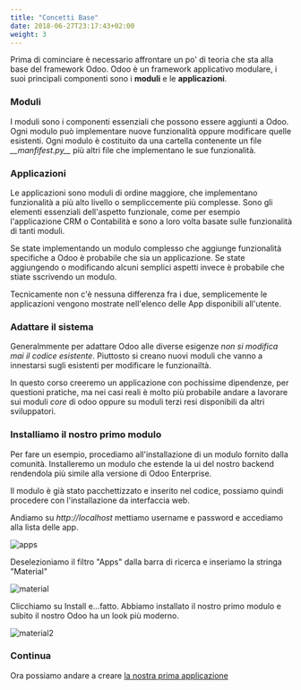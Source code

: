 ```yaml
---
title: "Concetti Base"
date: 2018-06-27T23:17:43+02:00
weight: 3
---
```


Prima di cominciare è necessario affrontare un po' di teoria che sta alla base del framework Odoo. Odoo è un framework applicativo modulare, i suoi principali componenti sono i **moduli** e le **applicazioni**.

### Moduli

I moduli sono i componenti essenziali che possono essere aggiunti a Odoo. Ogni modulo può implementare nuove funzionalità oppure modificare quelle esistenti. Ogni modulo è costituito da una cartella contenente un file _\_\_manfifest.py\_\__ più altri file che implementano le sue funzionalità.

### Applicazioni

Le applicazioni sono moduli di ordine maggiore, che implementano funzionalità a più alto livello o sempliccemente più complesse. Sono gli elementi essenziali dell'aspetto funzionale, come per esempio l'applicazione CRM o Contabilità e sono a loro volta basate sulle funzionalità di tanti moduli.

Se state implementando un modulo complesso che aggiunge funzionalità specifiche a Odoo è probabile che sia un applicazione. Se state aggiungendo o modificando alcuni semplici aspetti invece è probabile che stiate sscrivendo un modulo.

Tecnicamente non c'è nessuna differenza fra i due, semplicemente le applicazioni vengono mostrate nell'elenco delle App disponibili all'utente.

### Adattare il sistema

Generalmmente per adattare Odoo alle diverse esigenze *non si modifica mai il codice esistente*. Piuttosto si creano nuovi moduli che vanno a innestarsi sugli esistenti per modificare le funzionailtà. 

In questo corso creeremo un applicazione con pochissime dipendenze, per questioni pratiche, ma nei casi reali è molto più probabile andare a lavorare sui moduli _core_ di odoo oppure su moduli terzi resi disponibili da altri sviluppatori.

### Installiamo il nostro primo modulo

Per fare un esempio, procediamo all'installazione di un modulo fornito dalla comunità. Installeremo un modulo che estende la ui del nostro backend rendendola più simile alla versione di Odoo Enterprise.

Il modulo è già stato pacchettizzato e inserito nel codice, possiamo quindi procedere con l'installazione da interfaccia web.

Andiamo su _http://localhost_ mettiamo username e password e accediamo alla lista delle app.

![apps](/odoo.workshop/screen/concetti/apps.png?width=60pc)

Deselezioniamo il filtro "Apps" dalla barra di ricerca e inseriamo la stringa "Material"

![material](/odoo.workshop/screen/concetti/material.png?width=60pc)

Clicchiamo su Install e...fatto. Abbiamo installato il nostro primo modulo e subito il nostro Odoo ha un look più  moderno.

![material2](/odoo.workshop/screen/concetti/material2.png?width=60pc)

### Continua

Ora possiamo andare a creare [la nostra prima applicazione](/odoo.workshop/basics/primo_modulo/)